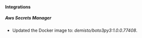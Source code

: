 #### Integrations
##### Aws Secrets Manager
- Updated the Docker image to: *demisto/boto3py3:1.0.0.77408*.
